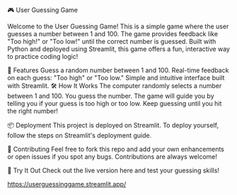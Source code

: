 🎮 User Guessing Game

Welcome to the User Guessing Game! This is a simple game where the user guesses a number between 1 and 100. The game provides feedback like "Too high!" or "Too low!" until the correct number is guessed. Built with Python and deployed using Streamlit, this game offers a fun, interactive way to practice coding logic!

🚀 Features
Guess a random number between 1 and 100.
Real-time feedback on each guess: "Too high" or "Too low."
Simple and intuitive interface built with Streamlit.
🛠️ How It Works
The computer randomly selects a number between 1 and 100.
You guess the number.
The game will guide you by telling you if your guess is too high or too low.
Keep guessing until you hit the right number!

📦 Deployment
This project is deployed on Streamlit. To deploy yourself, follow the steps on Streamlit's deployment guide.

🤝 Contributing
Feel free to fork this repo and add your own enhancements or open issues if you spot any bugs. Contributions are always welcome!

🌟 Try It Out
Check out the live version here and test your guessing skills!

https://userguessinggame.streamlit.app/
